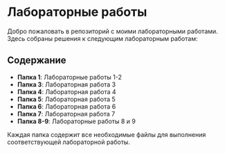 # Лабораторные работы

Добро пожаловать в репозиторий с моими лабораторными работами. Здесь собраны решения к следующим лабораторным работам:

## Содержание

- **Папка 1**: Лабораторные работы 1-2
- **Папка 3**: Лабораторная работа 3
- **Папка 4**: Лабораторная работа 4
- **Папка 5**: Лабораторная работа 5
- **Папка 6**: Лабораторная работа 6
- **Папка 7**: Лабораторная работа 7
- **Папка 8-9**: Лабораторные работы 8 и 9

Каждая папка содержит все необходимые файлы для выполнения соответствующей лабораторной работы.
